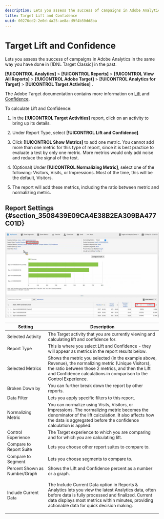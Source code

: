 ```yaml
---
description: Lets you assess the success of campaigns in Adobe Analytics in the same way you have done in Target Classic in the past.
title: Target Lift and Confidence
uuid: 00276cd2-2e0d-4a25-ae8a-d9f4b30dd8ba
---
```


# Target Lift and Confidence

Lets you assess the success of campaigns in Adobe Analytics in the same way you have done in [!DNL Target Classic]  in the past.

 **[!UICONTROL Analytics]** > **[!UICONTROL Reports]** > **[!UICONTROL View All Reports]** > **[!UICONTROL Adobe Target]** > **[!UICONTROL Analytics for Target]** > **[!UICONTROL Target Activities]** .

The Adobe Target documentation contains more information on [Lift](https://marketing.adobe.com/resources/help/en_US/target/target/c_estimating_lift_in_revenue.html) and [Confidence](https://marketing.adobe.com/resources/help/en_US/rec/c_Confidence_Level_and_Confidence_Interval.html).

To calculate Lift and Confidence:

1. In the **[!UICONTROL Target Activities]** report, click on an activity to bring up its details.
1. Under Report Type, select **[!UICONTROL Lift and Confidence]**.
1. Click **[!UICONTROL Show Metrics]** to add one metric. You cannot add more than one metric for this type of report, since it is best practice to evaluate a test by only one metric. More metrics would only add noise and reduce the signal of the test.
1. (Optional) Under **[!UICONTROL Normalizing Metric]**, select one of the following: Visitors, Visits, or Impressions. Most of the time, this will be the default, Visitors.

1. The report will add these metrics, including the ratio between metric and normalizing metric.

## Report Settings {#section_3508439E09CA4E38B2EA309BA477C01D}

![](assets/lift_confidence_ui.png)

<table id="table_0FBB257C96454CDA82D487DC68459C13"> 
 <thead> 
  <tr> 
   <th colname="col1" class="entry"> Setting </th> 
   <th colname="col2" class="entry"> Description </th> 
  </tr> 
 </thead>
 <tbody> 
  <tr> 
   <td colname="col1"> Selected Activity </td> 
   <td colname="col2"> The Target activity that you are currently viewing and calculating lift and confidence for. </td> 
  </tr> 
  <tr> 
   <td colname="col1"> Report Type </td> 
   <td colname="col2"> This is where you select Lift and Confidence - they will appear as metrics in the report results below. </td> 
  </tr> 
  <tr> 
   <td colname="col1"> Selected Metrics </td> 
   <td colname="col2"> Shows the metric you selected (in the example above, Revenue), the normalizing metric (Unique Visitors), the ratio between those 2 metrics, and then the Lift and Confidence calculations in comparison to the Control Experience. </td> 
  </tr> 
  <tr> 
   <td colname="col1"> Broken Down by </td> 
   <td colname="col2"> You can further break down the report by other reports. </td> 
  </tr> 
  <tr> 
   <td colname="col1"> Data Filter </td> 
   <td colname="col2"> Lets you apply specific filters to this report. </td> 
  </tr> 
  <tr> 
   <td colname="col1"> Normalizing Metric </td> 
   <td colname="col2"> You can normalize using Visits, Visitors, or Impressions. The normalizing metric becomes the denominator of the lift calculation. It also affects how the data is aggregated before the confidence calculation is applied. </td> 
  </tr> 
  <tr> 
   <td colname="col1"> Control Experience </td> 
   <td colname="col2"> The Target experience to which you are comparing and for which you are calculating lift. </td> 
  </tr> 
  <tr> 
   <td colname="col1"> Compare to Report Suite </td> 
   <td colname="col2"> Lets you choose other report suites to compare to. </td> 
  </tr> 
  <tr> 
   <td colname="col1"> Compare to Segment </td> 
   <td colname="col2"> Lets you choose segments to compare to. </td> 
  </tr> 
  <tr> 
   <td colname="col1"> Percent Shown as Number/Graph </td> 
   <td colname="col2"> Shows the Lift and Confidence percent as a number or a graph. </td> 
  </tr> 
  <tr> 
   <td colname="col1"> Include Current Data </td> 
   <td colname="col2"> <p>The Include Current Data option in Reports &amp; Analytics lets you view the latest Analytics data, often before data is fully processed and finalized. Current data displays most metrics within minutes, providing actionable data for quick decision making. </p> </td> 
  </tr> 
 </tbody> 
</table>

